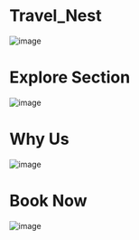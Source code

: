 # Travel_Nest
![image](https://github.com/user-attachments/assets/7f8fa5e0-d086-4245-9141-9fb7abd12b65)
# Explore Section
![image](https://github.com/user-attachments/assets/b53a29b5-36d5-4aeb-9a4e-8ff2059a81fe)
# Why Us
![image](https://github.com/user-attachments/assets/ada96125-28e5-4ffe-af7d-9fa8bac8876c)
# Book Now
![image](https://github.com/user-attachments/assets/32cc910e-e173-42be-85e4-a5ac9bd4449b)
